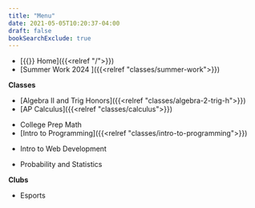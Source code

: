 ```yaml
---
title: "Menu"
date: 2021-05-05T10:20:37-04:00
draft: false
bookSearchExclude: true
---
```


- [{{<fa fas fa-home>}} Home]({{<relref "/">}})
- [Summer Work 2024 ]({{<relref "classes/summer-work">}})

**Classes**
- [Algebra II and Trig Honors]({{<relref "classes/algebra-2-trig-h">}})
- [AP Calculus]({{<relref "classes/calculus">}})
<!--- [College Prep Math]({{/*<relref "classes/college-prep-math">*/}})-->
- College Prep Math
- [Intro to Programming]({{<relref "classes/intro-to-programming">}})
<!--- [Intro to Web Development]({{/*<relref "classes/intro-to-web-dev">*/}})-->
- Intro to Web Development
<!--- [Probability and Statistics]({{/*<relref "classes/prob-and-stats">*/}})-->
- Probability and Statistics
<!-- TODO Calc book update-->

**Clubs**
- Esports

<!--
**Links**
- [Canvas](https://manville.instructure.com/)
- [Valorem](https://www.mhsyearbook.com)
-->

<!--
[{{<fa fab fa-github-square fa-lg>}}](https://www.github.com/wkurzius)
[{{<fa fab fa-youtube-square fa-lg>}}](https://www.youtube.com/c/MrKurziusVideos)
-->

